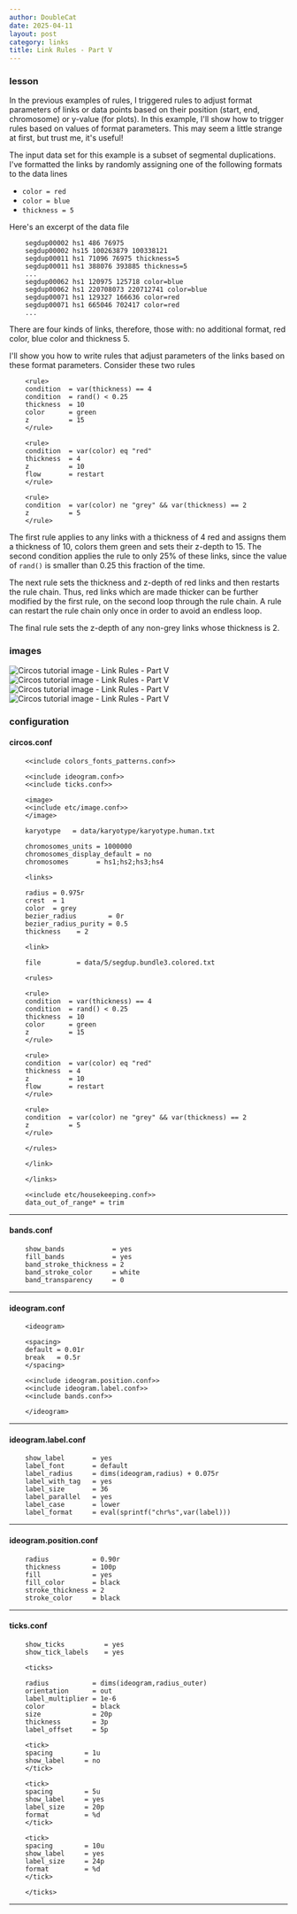 ```yaml
---
author: DoubleCat
date: 2025-04-11
layout: post
category: links
title: Link Rules - Part V
---
```


### lesson
In the previous examples of rules, I triggered rules to adjust format
parameters of links or data points based on their position (start, end,
chromosome) or y-value (for plots). In this example, I'll show how to trigger
rules based on values of format parameters. This may seem a little strange at
first, but trust me, it's useful!

The input data set for this example is a subset of segmental duplications.
I've formatted the links by randomly assigning one of the following formats to
the data lines

  * `color = red`
  * `color = blue`
  * `thickness = 5`

Here's an excerpt of the data file

```    
    segdup00002 hs1 486 76975
    segdup00002 hs15 100263879 100338121
    segdup00011 hs1 71096 76975 thickness=5
    segdup00011 hs1 388076 393885 thickness=5
    ...
    segdup00062 hs1 120975 125718 color=blue
    segdup00062 hs1 220708073 220712741 color=blue
    segdup00071 hs1 129327 166636 color=red
    segdup00071 hs1 665046 702417 color=red
    ...
```
There are four kinds of links, therefore, those with: no additional format,
red color, blue color and thickness 5.

I'll show you how to write rules that adjust parameters of the links based on
these format parameters. Consider these two rules

```    
    <rule>
    condition  = var(thickness) == 4
    condition  = rand() < 0.25
    thickness  = 10
    color      = green
    z          = 15
    </rule>
    
    <rule>
    condition  = var(color) eq "red"
    thickness  = 4
    z          = 10
    flow       = restart
    </rule>
    
    <rule>
    condition  = var(color) ne "grey" && var(thickness) == 2
    z          = 5
    </rule>
```
The first rule applies to any links with a thickness of 4 red and assigns them
a thickness of 10, colors them green and sets their z-depth to 15. The second
condition applies the rule to only 25% of these links, since the value of
`rand()` is smaller than 0.25 this fraction of the time.

The next rule sets the thickness and z-depth of red links and then restarts
the rule chain. Thus, red links which are made thicker can be further modified
by the first rule, on the second loop through the rule chain. A rule can
restart the rule chain only once in order to avoid an endless loop.

The final rule sets the z-depth of any non-grey links whose thickness is 2.
### images
![Circos tutorial image - Link Rules - Part
V](/documentation/tutorials/links/rules5/img/01.png) ![Circos tutorial image -
Link Rules - Part V](/documentation/tutorials/links/rules5/img/02.png)
![Circos tutorial image - Link Rules - Part
V](/documentation/tutorials/links/rules5/img/03.png) ![Circos tutorial image -
Link Rules - Part V](/documentation/tutorials/links/rules5/img/04.png)
### configuration
#### circos.conf
```    
    <<include colors_fonts_patterns.conf>>
    
    <<include ideogram.conf>>
    <<include ticks.conf>>
    
    <image>
    <<include etc/image.conf>>
    </image>
    
    karyotype   = data/karyotype/karyotype.human.txt
    
    chromosomes_units = 1000000
    chromosomes_display_default = no
    chromosomes       = hs1;hs2;hs3;hs4
    
    <links>
    
    radius = 0.975r
    crest  = 1
    color  = grey
    bezier_radius        = 0r
    bezier_radius_purity = 0.5
    thickness    = 2
    
    <link>
    
    file         = data/5/segdup.bundle3.colored.txt
    
    <rules>
    
    <rule>
    condition  = var(thickness) == 4
    condition  = rand() < 0.25
    thickness  = 10
    color      = green
    z          = 15
    </rule>
    
    <rule>
    condition  = var(color) eq "red"
    thickness  = 4
    z          = 10
    flow       = restart
    </rule>
    
    <rule>
    condition  = var(color) ne "grey" && var(thickness) == 2
    z          = 5
    </rule>
    
    </rules>
    
    </link>
    
    </links>
    
    <<include etc/housekeeping.conf>>
    data_out_of_range* = trim
```
  

* * *

#### bands.conf
```    
    show_bands            = yes
    fill_bands            = yes
    band_stroke_thickness = 2
    band_stroke_color     = white
    band_transparency     = 0
```
  

* * *

#### ideogram.conf
```    
    <ideogram>
    
    <spacing>
    default = 0.01r
    break   = 0.5r
    </spacing>
    
    <<include ideogram.position.conf>>
    <<include ideogram.label.conf>>
    <<include bands.conf>>
    
    </ideogram>
``````
  

* * *

#### ideogram.label.conf
```    
    show_label       = yes
    label_font       = default
    label_radius     = dims(ideogram,radius) + 0.075r
    label_with_tag   = yes
    label_size       = 36
    label_parallel   = yes
    label_case       = lower
    label_format     = eval(sprintf("chr%s",var(label)))
```
  

* * *

#### ideogram.position.conf
```    
    radius           = 0.90r
    thickness        = 100p
    fill             = yes
    fill_color       = black
    stroke_thickness = 2
    stroke_color     = black
```
  

* * *

#### ticks.conf
```    
    show_ticks          = yes
    show_tick_labels    = yes
    
    <ticks>
    
    radius           = dims(ideogram,radius_outer)
    orientation      = out
    label_multiplier = 1e-6
    color            = black
    size             = 20p
    thickness        = 3p
    label_offset     = 5p
    
    <tick>
    spacing        = 1u
    show_label     = no
    </tick>
    
    <tick>
    spacing        = 5u
    show_label     = yes
    label_size     = 20p
    format         = %d
    </tick>
    
    <tick>
    spacing        = 10u
    show_label     = yes
    label_size     = 24p
    format         = %d
    </tick>
    
    </ticks>
```
  

* * *

